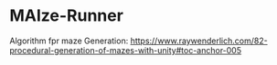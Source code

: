 # MAIze-Runner

Algorithm fpr maze Generation: https://www.raywenderlich.com/82-procedural-generation-of-mazes-with-unity#toc-anchor-005
